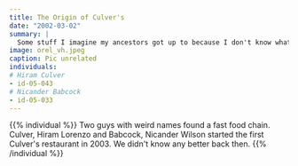 ```yaml
---
title: The Origin of Culver's
date: "2002-03-02"
summary: |
  Some stuff I imagine my ancestors got up to because I don't know what any of them actually did.
image: orel_vh.jpeg
caption: Pic unrelated
individuals:
# Hiram Culver
- id-05-043
# Nicander Babcock
- id-05-033
---
```

{{% individual %}}
Two guys with weird names found a fast food chain. Culver, Hiram Lorenzo and Babcock, Nicander Wilson started the first Culver's restaurant in 2003. We didn't know any better back then.
{{% /individual %}}